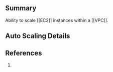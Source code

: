 ## Summary
Ability to scale [[EC2]] instances within a [[VPC]].
## Auto Scaling Details

## References

1.